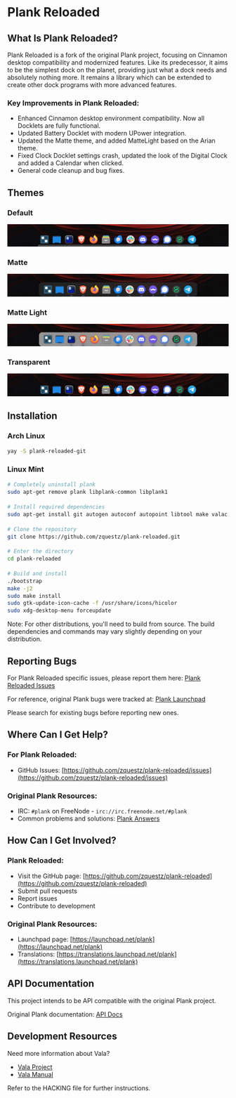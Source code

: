 # Plank Reloaded

## What Is Plank Reloaded?

Plank Reloaded is a fork of the original Plank project, focusing on Cinnamon desktop compatibility
and modernized features. Like its predecessor, it aims to be the simplest dock on the planet,
providing just what a dock needs and absolutely nothing more. It remains a library which can be
extended to create other dock programs with more advanced features.

### Key Improvements in Plank Reloaded:
* Enhanced Cinnamon desktop environment compatibility. Now all Docklets are fully functional.
* Updated Battery Docklet with modern UPower integration.
* Updated the Matte theme, and added MatteLight based on the Arian theme.
* Fixed Clock Docklet settings crash, updated the look of the Digital Clock and added a Calendar when clicked.
* General code cleanup and bug fixes.

## Themes

### Default
![Default Theme](screenshots/default.webp)

### Matte
![Matte Theme](screenshots/matte.webp)

### Matte Light
![Matte Light Theme](screenshots/matte-light.webp)

### Transparent
![Transparent Theme](screenshots/transparent.webp)

## Installation

### Arch Linux
```bash
yay -S plank-reloaded-git
```

### Linux Mint
```bash
# Completely uninstall plank
sudo apt-get remove plank libplank-common libplank1

# Install required dependencies
sudo apt-get install git autogen autoconf autopoint libtool make valac libgnome-menu-3.0 libgnome-menu-3-dev libxml2-utils gtk+-3.0 gee-0.8 libbamf3-dev libwnck-3.0 libwnck-3-dev bamfdaemon

# Clone the repository
git clone https://github.com/zquestz/plank-reloaded.git

# Enter the directory
cd plank-reloaded

# Build and install
./bootstrap
make -j2
sudo make install
sudo gtk-update-icon-cache -f /usr/share/icons/hicolor
sudo xdg-desktop-menu forceupdate
```

Note: For other distributions, you'll need to build from source. The build dependencies and commands may vary slightly depending on your distribution.

## Reporting Bugs

For Plank Reloaded specific issues, please report them here:
[Plank Reloaded Issues](https://github.com/zquestz/plank-reloaded/issues)

For reference, original Plank bugs were tracked at: [Plank Launchpad](https://bugs.launchpad.net/plank)

Please search for existing bugs before reporting new ones.

## Where Can I Get Help?

### For Plank Reloaded:
* GitHub Issues: [https://github.com/zquestz/plank-reloaded/issues](https://github.com/zquestz/plank-reloaded/issues)

### Original Plank Resources:
* IRC: `#plank` on FreeNode - `irc://irc.freenode.net/#plank`
* Common problems and solutions: [Plank Answers](https://answers.launchpad.net/plank)

## How Can I Get Involved?

### Plank Reloaded:
* Visit the GitHub page: [https://github.com/zquestz/plank-reloaded](https://github.com/zquestz/plank-reloaded)
* Submit pull requests
* Report issues
* Contribute to development

### Original Plank Resources:
* Launchpad page: [https://launchpad.net/plank](https://launchpad.net/plank)
* Translations: [https://translations.launchpad.net/plank](https://translations.launchpad.net/plank)

## API Documentation

This project intends to be API compatible with the original Plank project.

Original Plank documentation: [API Docs](http://people.ubuntu.com/~ricotz/docs/vala-doc/plank/index.htm)

## Development Resources

Need more information about Vala?

* [Vala Project](https://wiki.gnome.org/Projects/Vala)
* [Vala Manual](https://wiki.gnome.org/Projects/Vala/Manual)

Refer to the HACKING file for further instructions.
